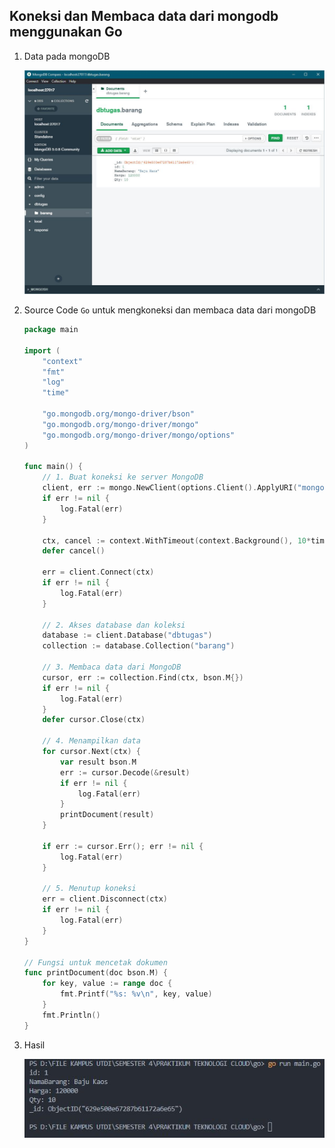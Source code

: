 ## Koneksi dan Membaca data dari mongodb menggunakan Go


1. Data pada mongoDB

    <img src="https://github.com/brianbwnd06/tekn-cloud-computing/blob/master/minggu-06/gambar/data-mongodb.jpg " width='600' />

2. Source Code ```Go``` untuk mengkoneksi dan membaca data dari mongoDB

    ```go
    package main

    import (
        "context"
        "fmt"
        "log"
        "time"

        "go.mongodb.org/mongo-driver/bson"
        "go.mongodb.org/mongo-driver/mongo"
        "go.mongodb.org/mongo-driver/mongo/options"
    )

    func main() {
        // 1. Buat koneksi ke server MongoDB
        client, err := mongo.NewClient(options.Client().ApplyURI("mongodb://localhost:27017"))
        if err != nil {
            log.Fatal(err)
        }

        ctx, cancel := context.WithTimeout(context.Background(), 10*time.Second)
        defer cancel()

        err = client.Connect(ctx)
        if err != nil {
            log.Fatal(err)
        }

        // 2. Akses database dan koleksi
        database := client.Database("dbtugas")
        collection := database.Collection("barang")

        // 3. Membaca data dari MongoDB
        cursor, err := collection.Find(ctx, bson.M{})
        if err != nil {
            log.Fatal(err)
        }
        defer cursor.Close(ctx)

        // 4. Menampilkan data
        for cursor.Next(ctx) {
            var result bson.M
            err := cursor.Decode(&result)
            if err != nil {
                log.Fatal(err)
            }
            printDocument(result)
        }

        if err := cursor.Err(); err != nil {
            log.Fatal(err)
        }

        // 5. Menutup koneksi
        err = client.Disconnect(ctx)
        if err != nil {
            log.Fatal(err)
        }
    }

    // Fungsi untuk mencetak dokumen
    func printDocument(doc bson.M) {
        for key, value := range doc {
            fmt.Printf("%s: %v\n", key, value)
        }
        fmt.Println()
    }

    ```

3. Hasil

    <img src="https://github.com/brianbwnd06/tekn-cloud-computing/blob/master/minggu-06/gambar/hasil-mongodb.jpg" width='600' />



